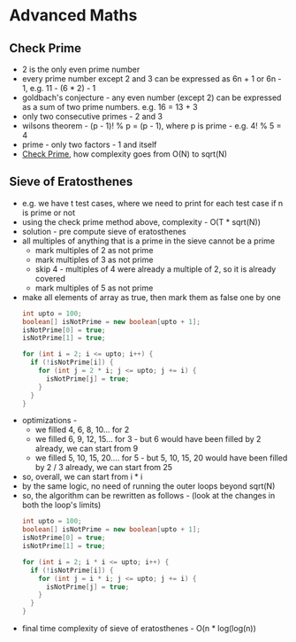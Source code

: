 # Advanced Maths

## Check Prime

- 2 is the only even prime number
- every prime number except 2 and 3 can be expressed as 6n + 1 or 6n - 1, e.g. 11 - (6 * 2) - 1
- goldbach's conjecture - any even number (except 2) can be expressed as a sum of two prime numbers. e.g. 16 = 13 + 3
- only two consecutive primes - 2 and 3
- wilsons theorem - (p - 1)! % p = (p - 1), where p is prime - e.g. 4! % 5 = 4
- prime - only two factors - 1 and itself
- [Check Prime](/Strivers%20A2Z%20DSA%20Sheet/Step%201:%20Learn%20the%20basics/Step%201.4:%20Know%20Basic%20Maths/Check%20Prime.md), how complexity goes from O(N) to sqrt(N)

## Sieve of Eratosthenes

- e.g. we have t test cases, where we need to print for each test case if n is prime or not
- using the check prime method above, complexity - O(T * sqrt(N))
- solution - pre compute sieve of eratosthenes
- all multiples of anything that is a prime in the sieve cannot be a prime
  - mark multiples of 2 as not prime
  - mark multiples of 3 as not prime
  - skip 4 - multiples of 4 were already a multiple of 2, so it is already covered
  - mark multiples of 5 as not prime
- make all elements of array as true, then mark them as false one by one
  ```java
  int upto = 100;
  boolean[] isNotPrime = new boolean[upto + 1];
  isNotPrime[0] = true;
  isNotPrime[1] = true;

  for (int i = 2; i <= upto; i++) {
    if (!isNotPrime[i]) {
      for (int j = 2 * i; j <= upto; j += i) {
        isNotPrime[j] = true;
      }
    }
  }
  ```
- optimizations -
  - we filled 4, 6, 8, 10... for 2
  - we filled 6, 9, 12, 15... for 3 - but 6 would have been filled by 2 already, we can start from 9
  - we filled 5, 10, 15, 20.... for 5 - but 5, 10, 15, 20 would have been filled by 2 / 3 already, we can start from 25
- so, overall, we can start from i * i
- by the same logic, no need of running the outer loops beyond sqrt(N)
- so, the algorithm can be rewritten as follows - (look at the changes in both the loop's limits)
  ```java
  int upto = 100;
  boolean[] isNotPrime = new boolean[upto + 1];
  isNotPrime[0] = true;
  isNotPrime[1] = true;

  for (int i = 2; i * i <= upto; i++) {
    if (!isNotPrime[i]) {
      for (int j = i * i; j <= upto; j += i) {
        isNotPrime[j] = true;
      }
    }
  }
  ```
- final time complexity of sieve of eratosthenes - O(n * log(log(n))
